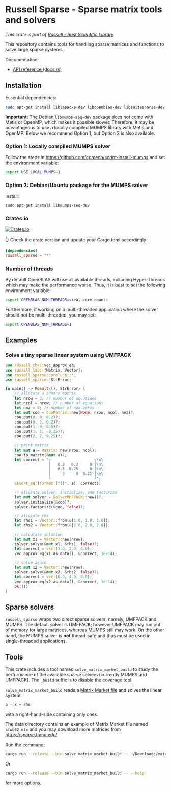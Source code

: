 # Russell Sparse - Sparse matrix tools and solvers

_This crate is part of [Russell - Rust Scientific Library](https://github.com/cpmech/russell)_

This repository contains tools for handling sparse matrices and functions to solve large sparse systems.

Documentation:

- [API reference (docs.rs)](https://docs.rs/russell_sparse)

## Installation

Essential dependencies:

```bash
sudo apt-get install liblapacke-dev libopenblas-dev libsuitesparse-dev
```

**Important:** The Debian `libmumps-seq-dev` package does not come with Metis or OpenMP, which makes it possible slower. Therefore, it may be advantageous to use a locally compiled MUMPS library with Metis and OpenMP. Below we recommend Option 1, but Option 2 is also available.

### Option 1: Locally compiled MUMPS solver

Follow the steps in https://github.com/cpmech/script-install-mumps and set the environment variable:

```bash
export USE_LOCAL_MUMPS=1
```

### Option 2: Debian/Ubuntu package for the MUMPS solver

Install:

```shell
sudo apt-get install libmumps-seq-dev
```

### Crates.io

[![Crates.io](https://img.shields.io/crates/v/russell_sparse.svg)](https://crates.io/crates/russell_sparse)

👆 Check the crate version and update your Cargo.toml accordingly:

```toml
[dependencies]
russell_sparse = "*"
```

### Number of threads

By default OpenBLAS will use all available threads, including Hyper-Threads which may make the performance worse. Thus, it is best to set the following environment variable:

```bash
export OPENBLAS_NUM_THREADS=<real-core-count>
```

Furthermore, if working on a multi-threaded application where the solver should not be multi-threaded, you may set:

```bash
export OPENBLAS_NUM_THREADS=1
```

## Examples

### Solve a tiny sparse linear system using UMFPACK

```rust
use russell_chk::vec_approx_eq;
use russell_lab::{Matrix, Vector};
use russell_sparse::prelude::*;
use russell_sparse::StrError;

fn main() -> Result<(), StrError> {
    // allocate a square matrix
    let nrow = 3; // number of equations
    let ncol = nrow; // number of equations
    let nnz = 5; // number of non-zeros
    let mut coo = CooMatrix::new(None, nrow, ncol, nnz)?;
    coo.put(0, 0, 0.2)?;
    coo.put(0, 1, 0.2)?;
    coo.put(1, 0, 0.5)?;
    coo.put(1, 1, -0.25)?;
    coo.put(2, 2, 0.25)?;

    // print matrix
    let mut a = Matrix::new(nrow, ncol);
    coo.to_matrix(&mut a)?;
    let correct = "┌                   ┐\n\
                   │   0.2   0.2     0 │\n\
                   │   0.5 -0.25     0 │\n\
                   │     0     0  0.25 │\n\
                   └                   ┘";
    assert_eq!(format!("{}", a), correct);

    // allocate solver, initialize, and factorize
    let mut solver = SolverUMFPACK::new()?;
    solver.initialize(&coo)?;
    solver.factorize(&coo, false)?;

    // allocate rhs
    let rhs1 = Vector::from(&[1.0, 1.0, 1.0]);
    let rhs2 = Vector::from(&[2.0, 2.0, 2.0]);

    // calculate solution
    let mut x1 = Vector::new(nrow);
    solver.solve(&mut x1, &rhs1, false)?;
    let correct = vec![3.0, 2.0, 4.0];
    vec_approx_eq(x1.as_data(), &correct, 1e-14);

    // solve again
    let mut x2 = Vector::new(nrow);
    solver.solve(&mut x2, &rhs2, false)?;
    let correct = vec![6.0, 4.0, 8.0];
    vec_approx_eq(x2.as_data(), &correct, 1e-14);
    Ok(())
}
```

## Sparse solvers

`russell_sparse` wraps two direct sparse solvers, namely, UMFPACK and MUMPS. The default solver is UMFPACK; however UMFPACK may run out of memory for large matrices, whereas MUMPS still may work. On the other hand, the MUMPS solver is **not** thread-safe and thus must be used in single-threaded applications.

## Tools

This crate includes a tool named `solve_matrix_market_build` to study the performance of the available sparse solvers (currently MUMPS and UMFPACK). The `_build` suffix is to disable the coverage tool.

`solve_matrix_market_build` reads a [Matrix Market file](https://math.nist.gov/MatrixMarket/formats.html) and solves the linear system:

```text
a ⋅ x = rhs
```

with a right-hand-side containing only ones.

The data directory contains an example of Matrix Market file named `bfwb62.mtx` and you may download more matrices from https://sparse.tamu.edu/

Run the command:

```bash
cargo run --release --bin solve_matrix_market_build -- ~/Downloads/matrix-market/bfwb62.mtx
```

Or

```bash
cargo run --release --bin solve_matrix_market_build -- --help
```

for more options.
